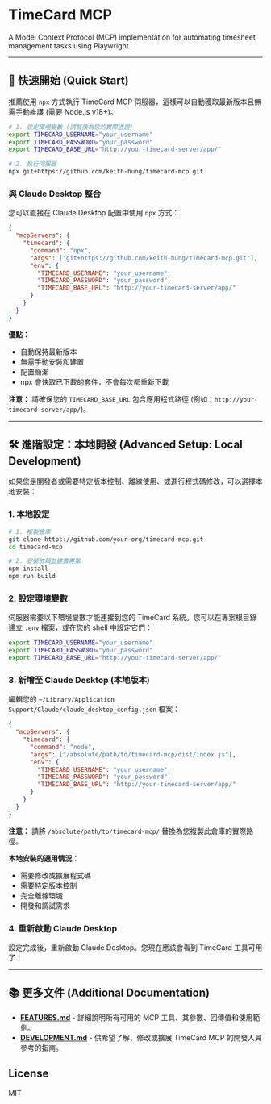 # TimeCard MCP

A Model Context Protocol (MCP) implementation for automating timesheet management tasks using Playwright.

---

## 🚀 快速開始 (Quick Start)

推薦使用 `npx` 方式執行 TimeCard MCP 伺服器，這樣可以自動獲取最新版本且無需手動維護 (需要 Node.js v18+)。

```bash
# 1. 設定環境變數 (請替換為您的實際憑證)
export TIMECARD_USERNAME="your_username"
export TIMECARD_PASSWORD="your_password"
export TIMECARD_BASE_URL="http://your-timecard-server/app/"

# 2. 執行伺服器
npx git+https://github.com/keith-hung/timecard-mcp.git
```

### 與 Claude Desktop 整合

您可以直接在 Claude Desktop 配置中使用 `npx` 方式：

```json
{
  "mcpServers": {
    "timecard": {
      "command": "npx",
      "args": ["git+https://github.com/keith-hung/timecard-mcp.git"],
      "env": {
        "TIMECARD_USERNAME": "your_username",
        "TIMECARD_PASSWORD": "your_password",
        "TIMECARD_BASE_URL": "http://your-timecard-server/app/"
      }
    }
  }
}
```

**優點：**
*   自動保持最新版本
*   無需手動安裝和建置
*   配置簡潔
*   npx 會快取已下載的套件，不會每次都重新下載

**注意：** 請確保您的 `TIMECARD_BASE_URL` 包含應用程式路徑 (例如：`http://your-timecard-server/app/`)。

---

## 🛠️ 進階設定：本地開發 (Advanced Setup: Local Development)

如果您是開發者或需要特定版本控制、離線使用、或進行程式碼修改，可以選擇本地安裝：

### 1. 本地設定

```bash
# 1. 複製倉庫
git clone https://github.com/your-org/timecard-mcp.git
cd timecard-mcp

# 2. 安裝依賴並建置專案
npm install
npm run build
```

### 2. 設定環境變數

伺服器需要以下環境變數才能連接到您的 TimeCard 系統。您可以在專案根目錄建立 `.env` 檔案，或在您的 shell 中設定它們：

```bash
export TIMECARD_USERNAME="your_username"
export TIMECARD_PASSWORD="your_password"
export TIMECARD_BASE_URL="http://your-timecard-server/app/"
```

### 3. 新增至 Claude Desktop (本地版本)

編輯您的 `~/Library/Application Support/Claude/claude_desktop_config.json` 檔案：

```json
{
  "mcpServers": {
    "timecard": {
      "command": "node",
      "args": ["/absolute/path/to/timecard-mcp/dist/index.js"],
      "env": {
        "TIMECARD_USERNAME": "your_username",
        "TIMECARD_PASSWORD": "your_password",
        "TIMECARD_BASE_URL": "http://your-timecard-server/app/"
      }
    }
  }
}
```
**注意：** 請將 `/absolute/path/to/timecard-mcp/` 替換為您複製此倉庫的實際路徑。

**本地安裝的適用情況：**
*   需要修改或擴展程式碼
*   需要特定版本控制
*   完全離線環境
*   開發和調試需求

### 4. 重新啟動 Claude Desktop

設定完成後，重新啟動 Claude Desktop。您現在應該會看到 TimeCard 工具可用了！

---

## 📚 更多文件 (Additional Documentation)

- **[FEATURES.md](./docs/FEATURES.md)** - 詳細說明所有可用的 MCP 工具、其參數、回傳值和使用範例。
- **[DEVELOPMENT.md](./docs/DEVELOPMENT.md)** - 供希望了解、修改或擴展 TimeCard MCP 的開發人員參考的指南。

## License

MIT